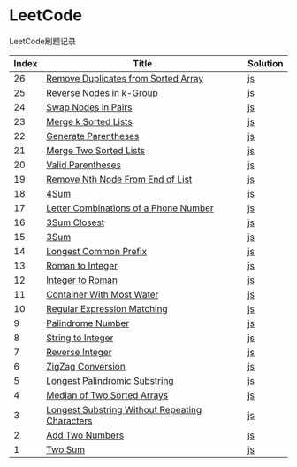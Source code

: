 # LeetCode
LeetCode刷题记录

| Index | Title | Solution|
|-------|-------|---------|
| 26 | [Remove Duplicates from Sorted Array](https://leetcode.com/problems/remove-duplicates-from-sorted-array/description/) | [js](./js/remove-duplicates-from-sorted-array.js)
| 25 | [Reverse Nodes in k-Group](https://leetcode.com/problems/reverse-nodes-in-k-group/description/) | [js](./js/reverse-nodes-in-k-group.js)
| 24 | [Swap Nodes in Pairs](https://leetcode.com/problems/swap-nodes-in-pairs/description/) | [js](./js/swap-nodes-in-pairs.js)
| 23 | [Merge k Sorted Lists](https://leetcode.com/problems/merge-k-sorted-lists/description/) | [js](./js/merge-k-sorted-lists.js)
| 22 | [Generate Parentheses](https://leetcode.com/problems/generate-parentheses/description/) | [js](./js/generate-parentheses.js)
| 21 | [Merge Two Sorted Lists](https://leetcode.com/problems/merge-two-sorted-lists/#/description) | [js](./js/merge-two-sorted-lists.js)
| 20 | [Valid Parentheses](https://leetcode.com/problems/valid-parentheses/#/description) | [js](./js/valid-parentheses.js)
| 19 | [Remove Nth Node From End of List](https://leetcode.com/problems/remove-nth-node-from-end-of-list/#/description) | [js](./js/remove-nth-node-from-end-of-list.js)
| 18 | [4Sum](https://leetcode.com/problems/4sum/#/description) | [js](./js/4sum.js)
| 17 | [Letter Combinations of a Phone Number](https://leetcode.com/problems/letter-combinations-of-a-phone-number/#/description) | [js](./js/letter-combinations-of-a-phone-number.js)
| 16 | [3Sum Closest](https://leetcode.com/problems/3sum-closest/#/description) | [js](./js/3sum-closest.js)
| 15 | [3Sum](https://leetcode.com/problems/3sum/#/description) | [js](./js/3sum.js)
| 14 | [Longest Common Prefix](https://leetcode.com/problems/longest-common-prefix/#/description) | [js](./js/longest-common-prefix.js)
| 13 | [Roman to Integer](https://leetcode.com/problems/roman-to-integer/#/description) | [js](./js/roman-to-integer.js)
| 12 | [Integer to Roman](https://leetcode.com/problems/integer-to-roman/#/description) | [js](./js/integer-to-roman.js)
| 11 | [Container With Most Water](https://leetcode.com/problems/container-with-most-water/#/description) | [js](./js/container-with-most-water.js)
| 10 | [Regular Expression Matching](https://leetcode.com/problems/regular-expression-matching/#/description) | [js](./js/regular-expression-matching.js)
| 9 | [Palindrome Number](https://leetcode.com/problems/palindrome-number/#/description) | [js](./js/palindrome-number.js)
| 8 | [String to Integer](https://leetcode.com/problems/string-to-integer-atoi/#/description) | [js](./js/string-to-integer-atoi.js)
| 7 | [Reverse Integer](https://leetcode.com/problems/reverse-integer/#/description) | [js](./js/reverse-integer.js)
| 6 | [ZigZag Conversion](https://leetcode.com/problems/zigzag-conversion/#/description) | [js](./js/zigzag-conversion.js)
| 5 | [Longest Palindromic Substring](https://leetcode.com/problems/longest-palindromic-substring/#/description) | [js](./js/longest-palindromic-substring.js)
| 4 | [Median of Two Sorted Arrays](https://leetcode.com/problems/median-of-two-sorted-arrays/#/description) | [js](./js/median-of-two-sorted-arrays.js)
| 3 | [Longest Substring Without Repeating Characters](https://leetcode.com/problems/longest-substring-without-repeating-characters/#/description) | [js](./js/longest-substring-without-repeating-characters.js)
| 2 | [Add Two Numbers](https://leetcode.com/problems/add-two-numbers/#/description) | [js](./js/add-two-numbers.js)
| 1 | [Two Sum](https://leetcode.com/problems/two-sum/#/description) | [js](./js/two-sum.js)

